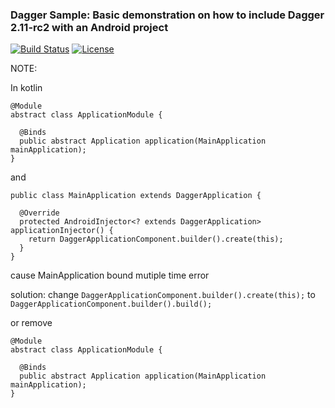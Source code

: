 ### Dagger Sample: Basic demonstration on how to include Dagger 2.11-rc2 with an Android project
[![Build Status](https://img.shields.io/travis/ashdavies/dagger-sample.svg)](https://travis-ci.org/ashdavies/dagger-sample)
[![License](https://img.shields.io/badge/license-apache%202.0-blue.svg)](https://github.com/ashdavies/dagger-sample/blob/master/LICENSE.txt)

NOTE:

In kotlin 
```
@Module
abstract class ApplicationModule {

  @Binds
  public abstract Application application(MainApplication mainApplication);
}
```
and 
```
public class MainApplication extends DaggerApplication {

  @Override
  protected AndroidInjector<? extends DaggerApplication> applicationInjector() {
    return DaggerApplicationComponent.builder().create(this);
  }
}
```
cause MainApplication bound mutiple time error

solution:
change 
```DaggerApplicationComponent.builder().create(this);``` 
to
```DaggerApplicationComponent.builder().build();```

or remove 
```
@Module
abstract class ApplicationModule {

  @Binds
  public abstract Application application(MainApplication mainApplication);
}
```

